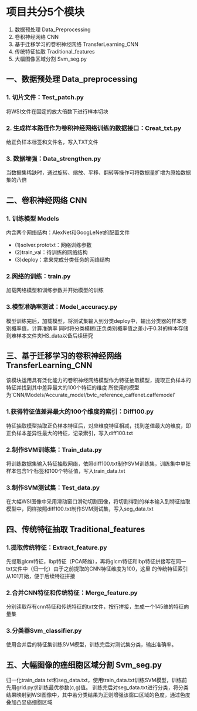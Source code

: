 # 项目共分5个模块
1. 数据预处理 Data_Preprocessing
2. 卷积神经网络 CNN
3. 基于迁移学习的卷积神经网络 TransferLearning_CNN
4. 传统特征抽取 Traditional_features
5. 大幅图像区域分割 Svm_seg.py

## 一、数据预处理 Data_preprocessing

### 1. 切片文件：Test_patch.py
将WSI文件在固定的放大倍数下进行样本切块

### 2. 生成样本路径作为卷积神经网络训练的数据接口：Creat_txt.py
给正负样本标签和文件名，写入TXT文件

### 3. 数据增强：Data_strengthen.py
当数据集稀缺时，通过旋转、缩放、平移、翻转等操作可将数据量扩增为原始数据集的八倍

## 二、卷积神经网络 CNN

### 1. 训练模型 Models
内含两个网络结构：AlexNet和GoogLeNet的配置文件
* (1)solver.prototxt：网络训练参数
* (2)train_val：待训练的网络结构
* (3)deploy：拿来完成分类任务的网络结构

### 2.网络的训练：train.py
加载网络模型和训练参数并开始模型的训练

### 3.模型准确率测试：Model_accuracy.py
模型训练完后，加载模型，将测试集输入到分类deploy中，输出分类器的样本类别概率值，计算准确率
同时将分类模糊(正负类别概率值之差小于0.3)的样本存储到难样本文件夹HS_data以备后续研究

## 三、基于迁移学习的卷积神经网络 TransferLearning_CNN

该模块运用具有泛化能力的卷积神经网络模型作为特征抽取模型，提取正负样本的特征并找到其中差异最大的100个特征的维度
所使用的模型为'CNN/Models/Accurate_model/bvlc_reference_caffenet.caffemodel'

### 1.获得特征值差异最大的100个维度的索引：Diff100.py
特征抽取模型抽取正负样本特征后，对应维度特征相减，找到差值最大的维度，即正负样本差异性最大的特征，记录索引，写入diff100.txt

### 2.制作SVM训练集：Train_data.py
将训练数据集输入特征抽取网络，依照diff100.txt制作SVM训练集，训练集中单张样本包含1个标签和100个特征值，写入train_data.txt

### 3.制作SVM测试集：Test_data.py
在大幅WSI图像中采用滑动窗口滑动切割图像，将切割得到的样本输入到特征抽取模型中，同样按照diff100.txt制作SVM测试集，写入seg_data.txt


## 四、传统特征抽取 Traditional_features

### 1.提取传统特征：Extract_feature.py
先提取glcm特征，lbp特征（PCA降维），再将glcm特征和lbp特征拼接写在同一txt文件中（归一化）由于之前提取的CNN特征维度为100，这里
的传统特征索引从101开始，便于后续特征拼接

### 2.合并CNN特征和传统特征：Merge_feature.py
分别读取存有cnn特征和传统特征的txt文件，按行拼接，生成一个145维的特征向量集

### 3.分类器Svm_classifier.py
使用合并后的特征集训练SVM模型，训练完后对测试集分类，输出准确率。

## 五、大幅图像的癌细胞区域分割 Svm_seg.py

归一化train_data.txt和seg_data.txt，使用train_data.txt训练SVM模型，训练前先用grid.py求训练最优参数(c,g)值。
训练完后对seg_data.txt进行分类，将分类结果映射到WSI图像中，其中若分类结果为正则增强该窗口区域的色度，通过色度叠加凸显癌细胞区域
